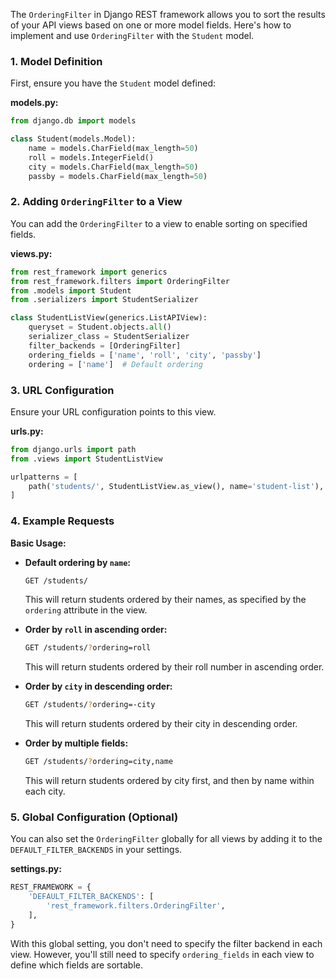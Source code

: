 The `OrderingFilter` in Django REST framework allows you to sort the results of your API views based on one or more model fields. Here's how to implement and use `OrderingFilter` with the `Student` model.

### 1. Model Definition

First, ensure you have the `Student` model defined:

**models.py:**

```python
from django.db import models

class Student(models.Model):
    name = models.CharField(max_length=50)
    roll = models.IntegerField()
    city = models.CharField(max_length=50)
    passby = models.CharField(max_length=50)
```

### 2. Adding `OrderingFilter` to a View

You can add the `OrderingFilter` to a view to enable sorting on specified fields.

**views.py:**

```python
from rest_framework import generics
from rest_framework.filters import OrderingFilter
from .models import Student
from .serializers import StudentSerializer

class StudentListView(generics.ListAPIView):
    queryset = Student.objects.all()
    serializer_class = StudentSerializer
    filter_backends = [OrderingFilter]
    ordering_fields = ['name', 'roll', 'city', 'passby']
    ordering = ['name']  # Default ordering
```

### 3. URL Configuration

Ensure your URL configuration points to this view.

**urls.py:**

```python
from django.urls import path
from .views import StudentListView

urlpatterns = [
    path('students/', StudentListView.as_view(), name='student-list'),
]
```

### 4. Example Requests

**Basic Usage:**

- **Default ordering by `name`:**

  ```sh
  GET /students/
  ```

  This will return students ordered by their names, as specified by the `ordering` attribute in the view.

- **Order by `roll` in ascending order:**

  ```sh
  GET /students/?ordering=roll
  ```

  This will return students ordered by their roll number in ascending order.

- **Order by `city` in descending order:**

  ```sh
  GET /students/?ordering=-city
  ```

  This will return students ordered by their city in descending order.

- **Order by multiple fields:**

  ```sh
  GET /students/?ordering=city,name
  ```

  This will return students ordered by city first, and then by name within each city.

### 5. Global Configuration (Optional)

You can also set the `OrderingFilter` globally for all views by adding it to the `DEFAULT_FILTER_BACKENDS` in your settings.

**settings.py:**

```python
REST_FRAMEWORK = {
    'DEFAULT_FILTER_BACKENDS': [
        'rest_framework.filters.OrderingFilter',
    ],
}
```

With this global setting, you don't need to specify the filter backend in each view. However, you'll still need to specify `ordering_fields` in each view to define which fields are sortable.

